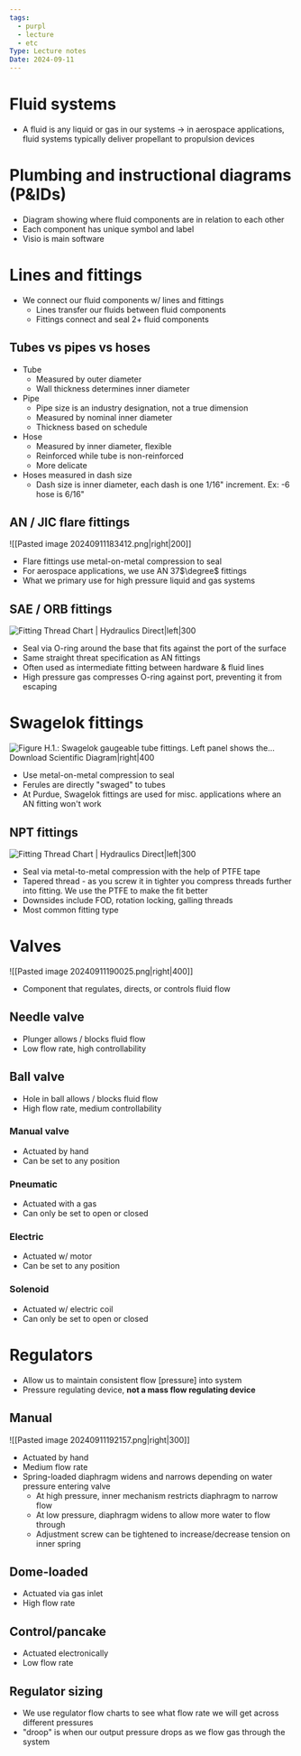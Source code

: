 ```yaml
---
tags:
  - purpl
  - lecture
  - etc
Type: Lecture notes
Date: 2024-09-11
---
```

# Fluid systems
- A fluid is any liquid or gas in our systems -> in aerospace applications, fluid systems typically deliver propellant to propulsion devices
# Plumbing and instructional diagrams (P&IDs)
- Diagram showing where fluid components are in relation to each other 
- Each component has unique symbol and label
- Visio is main software
# Lines and fittings
- We connect our fluid components w/ lines and fittings
	- Lines transfer our fluids between fluid components
	- Fittings connect and seal 2+ fluid components 
## Tubes vs pipes vs hoses
- Tube
	- Measured by outer diameter 
	- Wall thickness determines inner diameter
- Pipe
	- Pipe size is an industry designation, not a true dimension
	- Measured by nominal inner diameter
	- Thickness based on schedule
- Hose
	- Measured by inner diameter, flexible 
	- Reinforced while tube is non-reinforced 
	- More delicate
- Hoses measured in dash size
	- Dash size is inner diameter, each dash is one 1/16" increment. Ex: -6 hose is 6/16"
## AN / JIC flare fittings
![[Pasted image 20240911183412.png|right|200]]
- Flare fittings use metal-on-metal compression to seal
- For aerospace applications, we use AN 37$\degree$ fittings
- What we primary use for high pressure liquid and gas systems 
## SAE / ORB fittings
![Fitting Thread Chart | Hydraulics Direct|left|300](https://www.hydraulicsdirect.com/v/vspfiles/assets/images/drawing_SAE-45-Flare.jpg)
- Seal via O-ring around the base that fits against the port of the surface 
- Same straight threat specification as AN fittings
- Often used as intermediate fitting between hardware & fluid lines 
- High pressure gas compresses O-ring against port, preventing it from escaping
# Swagelok fittings
![Figure H.1.: Swagelok gaugeable tube fittings. Left panel shows the...  Download Scientific Diagram|right|400](https://www.researchgate.net/publication/329442780/figure/fig135/AS:701187045195776@1544187427011/Figure-H1-Swagelok-gaugeable-tube-fittings-Left-panel-shows-the-constituent.ppm)
- Use metal-on-metal compression to seal
- Ferules are directly "swaged" to tubes
- At Purdue, Swagelok fittings are used for misc. applications where an AN fitting won't work
## NPT fittings
![Fitting Thread Chart | Hydraulics Direct|left|300](https://www.hydraulicsdirect.com/v/vspfiles/assets/images/drawing_NPTF.jpg)
- Seal via metal-to-metal compression with the help of PTFE tape
- Tapered thread - as you screw it in tighter you compress threads further into fitting. We use the PTFE to make the fit better 
- Downsides include FOD, rotation locking, galling threads 
- Most common fitting type
# Valves
![[Pasted image 20240911190025.png|right|400]]
- Component that regulates, directs, or controls fluid flow
## Needle valve
- Plunger allows / blocks fluid flow
- Low flow rate, high controllability 
## Ball valve
- Hole in ball allows / blocks fluid flow
- High flow rate, medium controllability
### Manual valve
- Actuated by hand
- Can be set to any position
### Pneumatic
- Actuated with a gas 
- Can only be set to open or closed 
### Electric
- Actuated w/ motor
- Can be set to any position
### Solenoid
- Actuated w/ electric coil
- Can only be set to open or closed 
# Regulators
- Allow us to maintain consistent flow [pressure] into system
- Pressure regulating device, **not a mass flow regulating device**
## Manual
![[Pasted image 20240911192157.png|right|300]]
- Actuated by hand
- Medium flow rate
- Spring-loaded diaphragm widens and narrows depending on water pressure entering valve
	- At high pressure, inner mechanism restricts diaphragm to narrow flow 
	- At low pressure, diaphragm widens to allow more water to flow through
	- Adjustment screw can be tightened to increase/decrease tension on inner spring 
## Dome-loaded
- Actuated via gas inlet
- High flow rate
## Control/pancake
- Actuated electronically
- Low flow rate
## Regulator sizing
- We use regulator flow charts to see what flow rate we will get across different pressures
- "droop" is when our output pressure drops as we flow gas through the system 